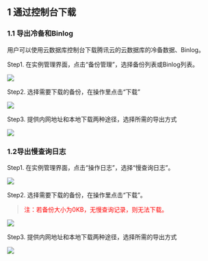## 1 通过控制台下载

### 1.1 导出冷备和Binlog

用户可以使用云数据库控制台下载腾讯云的云数据库的冷备数据、Binlog。

Step1. 在实例管理界面，点击“备份管理”，选择备份列表或Binlog列表。

![](https://mccdn.qcloud.com/img568139a011f25.png)

Step2. 选择需要下载的备份，在操作里点击“下载”

![](https://mccdn.qcloud.com/img568139aed98e2.png)

Step3. 提供内网地址和本地下载两种途径，选择所需的导出方式

![](https://mccdn.qcloud.com/img568139bce3e38.png)

### 1.2导出慢查询日志

Step1. 在实例管理界面，点击“操作日志”，选择“慢查询日志”。

![](https://mccdn.qcloud.com/img5681f69954e8c.png)

Step2. 选择需要下载的备份，在操作里点击“下载”。

><span style = "color:#F00"> 注：若备份大小为0KB，无慢查询记录，则无法下载。 </span>

![](https://mccdn.qcloud.com/img5681f6a7b28b5.png)

Step3. 提供内网地址和本地下载两种途径，选择所需的导出方式

![](https://mccdn.qcloud.com/img5681f6aebb6e4.png)